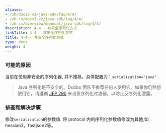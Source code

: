 ```yaml
---
aliases:
- /zh/docs3-v2/java-sdk/faq/4/4/
- /zh-cn/docs3-v2/java-sdk/faq/4/4/
- /zh-cn/overview/mannual/java-sdk/faq/4/4/
description: 4-4 - 非安全序列化方式
linkTitle: 4-4 - 非安全序列化方式
title: 4-4 - 非安全序列化方式
type: docs
weight: 4
---
```







### 可能的原因

当前在使用非安全的序列化器, 并不推荐。具体配置为：`serialization="java"`

> Java 序列化是不安全的。Dubbo 团队不推荐任何人使用它。如果你仍然想使用它，请遵循 [JEP 290](https://openjdk.java.net/jeps/290) 来设置序列化过滤器，以防止反序列化泄露。

### 排查和解决步骤

修改`serialization`的参数值. 将 protocol 内的序列化参数值修改为其他,如hessian2，fastjson2等。
